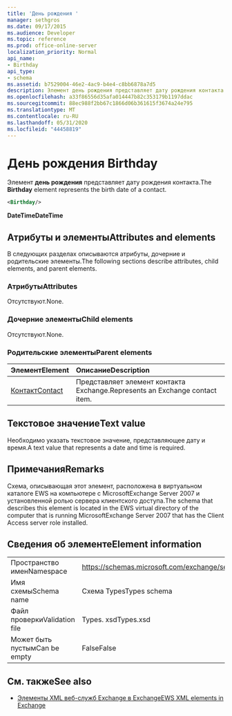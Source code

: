```yaml
---
title: 'День рождения '
manager: sethgros
ms.date: 09/17/2015
ms.audience: Developer
ms.topic: reference
ms.prod: office-online-server
localization_priority: Normal
api_name:
- Birthday
api_type:
- schema
ms.assetid: b7529004-46e2-4ac9-b4e4-c8bb6878a7d5
description: Элемент день рождения представляет дату рождения контакта.
ms.openlocfilehash: a33f86556d35afa014447b82c353179b1197ddac
ms.sourcegitcommit: 88ec988f2bb67c1866d06b361615f3674a24e795
ms.translationtype: MT
ms.contentlocale: ru-RU
ms.lasthandoff: 05/31/2020
ms.locfileid: "44458819"
---
```

# <a name="birthday"></a><span data-ttu-id="f64c1-103">День рождения </span><span class="sxs-lookup"><span data-stu-id="f64c1-103">Birthday</span></span>

<span data-ttu-id="f64c1-104">Элемент **день рождения** представляет дату рождения контакта.</span><span class="sxs-lookup"><span data-stu-id="f64c1-104">The **Birthday** element represents the birth date of a contact.</span></span> 
  
```xml
<Birthday/>
```

 <span data-ttu-id="f64c1-105">**DateTime**</span><span class="sxs-lookup"><span data-stu-id="f64c1-105">**DateTime**</span></span>
## <a name="attributes-and-elements"></a><span data-ttu-id="f64c1-106">Атрибуты и элементы</span><span class="sxs-lookup"><span data-stu-id="f64c1-106">Attributes and elements</span></span>

<span data-ttu-id="f64c1-107">В следующих разделах описываются атрибуты, дочерние и родительские элементы.</span><span class="sxs-lookup"><span data-stu-id="f64c1-107">The following sections describe attributes, child elements, and parent elements.</span></span>
  
### <a name="attributes"></a><span data-ttu-id="f64c1-108">Атрибуты</span><span class="sxs-lookup"><span data-stu-id="f64c1-108">Attributes</span></span>

<span data-ttu-id="f64c1-109">Отсутствуют.</span><span class="sxs-lookup"><span data-stu-id="f64c1-109">None.</span></span>
  
### <a name="child-elements"></a><span data-ttu-id="f64c1-110">Дочерние элементы</span><span class="sxs-lookup"><span data-stu-id="f64c1-110">Child elements</span></span>

<span data-ttu-id="f64c1-111">Отсутствуют.</span><span class="sxs-lookup"><span data-stu-id="f64c1-111">None.</span></span>
  
### <a name="parent-elements"></a><span data-ttu-id="f64c1-112">Родительские элементы</span><span class="sxs-lookup"><span data-stu-id="f64c1-112">Parent elements</span></span>

|<span data-ttu-id="f64c1-113">**Элемент**</span><span class="sxs-lookup"><span data-stu-id="f64c1-113">**Element**</span></span>|<span data-ttu-id="f64c1-114">**Описание**</span><span class="sxs-lookup"><span data-stu-id="f64c1-114">**Description**</span></span>|
|:-----|:-----|
|[<span data-ttu-id="f64c1-115">Контакт</span><span class="sxs-lookup"><span data-stu-id="f64c1-115">Contact</span></span>](contact.md) <br/> |<span data-ttu-id="f64c1-116">Представляет элемент контакта Exchange.</span><span class="sxs-lookup"><span data-stu-id="f64c1-116">Represents an Exchange contact item.</span></span>  <br/> |
   
## <a name="text-value"></a><span data-ttu-id="f64c1-117">Текстовое значение</span><span class="sxs-lookup"><span data-stu-id="f64c1-117">Text value</span></span>

<span data-ttu-id="f64c1-118">Необходимо указать текстовое значение, представляющее дату и время.</span><span class="sxs-lookup"><span data-stu-id="f64c1-118">A text value that represents a date and time is required.</span></span>
  
## <a name="remarks"></a><span data-ttu-id="f64c1-119">Примечания</span><span class="sxs-lookup"><span data-stu-id="f64c1-119">Remarks</span></span>

<span data-ttu-id="f64c1-120">Схема, описывающая этот элемент, расположена в виртуальном каталоге EWS на компьютере с MicrosoftExchange Server 2007 и установленной ролью сервера клиентского доступа.</span><span class="sxs-lookup"><span data-stu-id="f64c1-120">The schema that describes this element is located in the EWS virtual directory of the computer that is running MicrosoftExchange Server 2007 that has the Client Access server role installed.</span></span>
  
## <a name="element-information"></a><span data-ttu-id="f64c1-121">Сведения об элементе</span><span class="sxs-lookup"><span data-stu-id="f64c1-121">Element information</span></span>

|||
|:-----|:-----|
|<span data-ttu-id="f64c1-122">Пространство имен</span><span class="sxs-lookup"><span data-stu-id="f64c1-122">Namespace</span></span>  <br/> |https://schemas.microsoft.com/exchange/services/2006/types  <br/> |
|<span data-ttu-id="f64c1-123">Имя схемы</span><span class="sxs-lookup"><span data-stu-id="f64c1-123">Schema name</span></span>  <br/> |<span data-ttu-id="f64c1-124">Схема Types</span><span class="sxs-lookup"><span data-stu-id="f64c1-124">Types schema</span></span>  <br/> |
|<span data-ttu-id="f64c1-125">Файл проверки</span><span class="sxs-lookup"><span data-stu-id="f64c1-125">Validation file</span></span>  <br/> |<span data-ttu-id="f64c1-126">Types. xsd</span><span class="sxs-lookup"><span data-stu-id="f64c1-126">Types.xsd</span></span>  <br/> |
|<span data-ttu-id="f64c1-127">Может быть пустым</span><span class="sxs-lookup"><span data-stu-id="f64c1-127">Can be empty</span></span>  <br/> |<span data-ttu-id="f64c1-128">False</span><span class="sxs-lookup"><span data-stu-id="f64c1-128">False</span></span>  <br/> |
   
## <a name="see-also"></a><span data-ttu-id="f64c1-129">См. также</span><span class="sxs-lookup"><span data-stu-id="f64c1-129">See also</span></span>



- [<span data-ttu-id="f64c1-130">Элементы XML веб-служб Exchange в Exchange</span><span class="sxs-lookup"><span data-stu-id="f64c1-130">EWS XML elements in Exchange</span></span>](ews-xml-elements-in-exchange.md)

